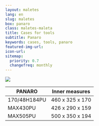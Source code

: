 ```yaml
---
layout: maletes
lang: en
slug: maletes
box: panaro
class: maletes-maleta
title: Cases for tools
subtitle: Panaro
keywords: cases, tools, panaro
featured-img-url:
icon-url: 
sitemap:
  priority: 0.7
  changefreq: monthly
---
```


<p class="text-center"><img src="{{ site.base_url }}/assets/img/01-thumbnail-box-fort-maletes-d-eines-plastica-panaro-170-48-h-184-pu-d.jpg"></p>

PANARO|Inner measures
--- | ---
170/48H184PU|460 x 325 x 170	
MAX430PU|426 x 290 x 159	
MAX505PU|500 x 350 x 194